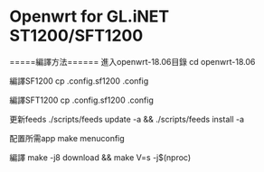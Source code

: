 # Openwrt for GL.iNET ST1200/SFT1200

=====編譯方法======
進入openwrt-18.06目錄
cd openwrt-18.06

編譯SF1200
cp .config.sf1200 .config

編譯SFT1200
cp .config.sf1200 .config

更新feeds
./scripts/feeds update -a && ./scripts/feeds install -a

配置所需app
make menuconfig

編譯
make -j8 download && make V=s -j$(nproc)
